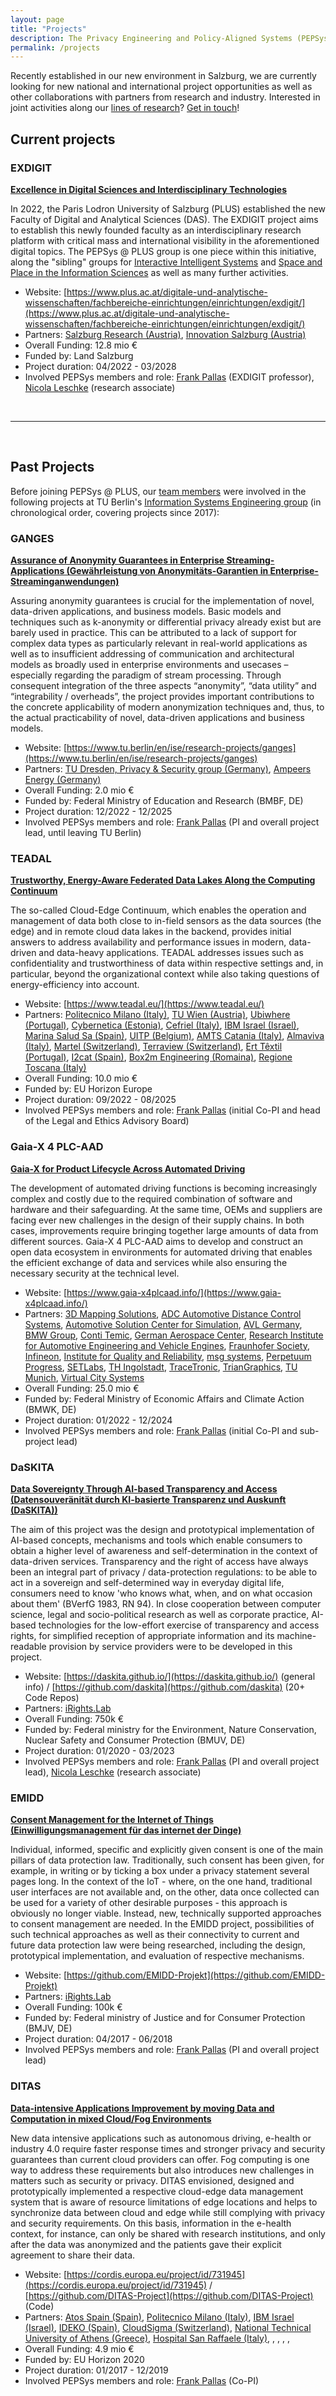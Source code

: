 ```yaml
---
layout: page
title: "Projects"
description: The Privacy Engineering and Policy-Aligned Systems (PEPSys) group at Paris Lodron University of Salzburg is doing interdisciplinary research that bridges the gap between real-world technical givens and legal and policy-related regulations.
permalink: /projects
---
```


Recently established in our new environment in Salzburg, we are currently looking for new national and international project opportunities as well as other collaborations with partners from research and industry. Interested in joint activities along our [lines of research](/research)? [Get in touch](mailto:frank.pallas@plus.ac.at)!

## Current projects

### EXDIGIT 

[**Excellence in Digital Sciences and Interdisciplinary Technologies**](https://www.plus.ac.at/digital-and-analytical-sciences/fachbereiche-einrichtungen/einrichtungen/exdigit/?lang=en)

In 2022, the Paris Lodron University of Salzburg (PLUS) established the new Faculty of Digital and Analytical Sciences (DAS). The EXDIGIT project aims to establish this newly founded faculty as an interdisciplinary research platform with critical mass and international visibility in the aforementioned digital topics. The PEPSys @ PLUS group is one piece within this initiative, along the "sibling" groups for [Interactive Intelligent Systems](https://christinebauer.eu/) and [Space and Place in the Information Sciences](https://www.space-and-place.net/) as well as many further activities.

* Website: [https://www.plus.ac.at/digitale-und-analytische-wissenschaften/fachbereiche-einrichtungen/einrichtungen/exdigit/](https://www.plus.ac.at/digitale-und-analytische-wissenschaften/fachbereiche-einrichtungen/einrichtungen/exdigit/)
* Partners: [Salzburg Research (Austria)](https://www.salzburgresearch.at/), [Innovation Salzburg (Austria)](https://www.innovation-salzburg.at/)
* Overall Funding: 12.8 mio €
* Funded by: Land Salzburg
* Project duration: 04/2022 - 03/2028
* Involved PEPSys members and role: [Frank Pallas](/team/fp) (EXDIGIT professor), [Nicola Leschke](/team/nl) (research associate)

</br>

---

</br>

## Past Projects

Before joining PEPSys @ PLUS, our [team members](/team) were involved in the following projects at TU Berlin's [Information Systems Engineering group](https://www.tu.berlin/ise) (in chronological order, covering projects since 2017):

### GANGES

[**Assurance of Anonymity Guarantees in Enterprise Streaming-Applications (Gewährleistung von Anonymitäts-Garantien in Enterprise-Streaminganwendungen)**](https://www.tu.berlin/en/ise/research-projects/ganges)

Assuring anonymity guarantees is crucial for the implementation of novel, data-driven applications, and business models. Basic models and techniques such as k-anonymity or differential privacy already exist but are barely used in practice. This can be attributed to a lack of support for complex data types as particularly relevant in real-world applications as well as to insufficient addressing of communication and architectural models as broadly used in enterprise environments and usecases – especially regarding the paradigm of stream processing. Through consequent integration of the three aspects “anonymity”, “data utility” and “integrability / overheads”, the project provides important contributions to the concrete applicability of modern anonymization techniques and, thus, to the actual practicability of novel, data-driven applications and business models.

* Website: [https://www.tu.berlin/en/ise/research-projects/ganges](https://www.tu.berlin/en/ise/research-projects/ganges)
* Partners: [TU Dresden, Privacy & Security group (Germany)](https://tu-dresden.de/ing/informatik/sya/ps), [Ampeers Energy (Germany)](https://www.ampeersenergy.de/)
* Overall Funding: 2.0 mio €
* Funded by: Federal Ministry of Education and Research (BMBF, DE)
* Project duration: 12/2022 - 12/2025
* Involved PEPSys members and role: [Frank Pallas](/team/fp) (PI and overall project lead, until leaving TU Berlin)

### TEADAL

[**Trustworthy, Energy-Aware Federated Data Lakes Along the Computing Continuum**](https://www.teadal.eu/)

The so-called Cloud-Edge Continuum, which enables the operation and management of data both close to in-field sensors as the data sources (the edge) and in remote cloud data lakes in the backend, provides initial answers to address availability and performance issues in modern, data-driven and data-heavy applications. TEADAL addresses issues such as confidentiality and trustworthiness of data within respective settings and, in particular, beyond the organizational context while also taking questions of energy-efficiency into account.

* Website: [https://www.teadal.eu/](https://www.teadal.eu/)
* Partners: [Politecnico Milano (Italy)](https://www.deib.polimi.it/eng/home-page), [TU Wien (Austria)](https://dsg.tuwien.ac.at/), [Ubiwhere (Portugal)](https://www.ubiwhere.com/), [Cybernetica (Estonia)](https://cyber.ee/), [Cefriel (Italy)](https://www.cefriel.com/), [IBM Israel (Israel)](https://www.ibm.com/), [Marina Salud Sa (Spain)](https://www.marinasalud.es/), [UITP (Belgium)](https://www.uitp.org/), [AMTS Catania (Italy)](https://www.amts.ct.it/), [Almaviva (Italy)](https://www.almaviva.it/it_IT/), [Martel (Switzerland)](https://www.martel-innovate.com/), [Terraview (Switzerland)](https://www.terraview.co/), [Ert Têxtil (Portugal)](https://www.ertgrupo.com/), [I2cat (Spain)](https://i2cat.net/), [Box2m Engineering (Romaina)](http://www.box2m.com/home), [Regione Toscana (Italy)](https://www.regione.toscana.it/)
* Overall Funding: 10.0 mio €
* Funded by: EU Horizon Europe
* Project duration: 09/2022 - 08/2025
* Involved PEPSys members and role: [Frank Pallas](/team/fp) (initial Co-PI and head of the Legal and Ethics Advisory Board)

### Gaia-X 4 PLC-AAD

[**Gaia-X for Product Lifecycle Across Automated Driving**](https://www.gaia-x4plcaad.info/)

The development of automated driving functions is becoming increasingly complex and costly due to the required combination of software and hardware and their safeguarding. At the same time, OEMs and suppliers are facing ever new challenges in the design of their supply chains. In both cases, improvements require bringing together large amounts of data from different sources. Gaia-X 4 PLC-AAD aims to develop and construct an open data ecosystem in environments for automated driving that enables the efficient exchange of data and services while also ensuring the necessary security at the technical level.

* Website: [https://www.gaia-x4plcaad.info/](https://www.gaia-x4plcaad.info/)
* Partners: [3D Mapping Solutions](https://www.3d-mapping.de/), [ADC Automotive Distance Control Systems](https://www.continental-automotive.com/en.html), [Automotive Solution Center for Simulation](https://www.asc-s.de), [AVL Germany](https://www.avl.com/en-at/locations/avl-deutschland-gmbh), [BMW Group](https://www.bmwgroup.com), [Conti Temic](https://www.continental-automotive.com/en/microsites/laboratories/germany/ql-ing-_-emc-lab.html), [German Aerospace Center](https://www.dlr.de), [Research Institute for Automotive Engineering and Vehicle Engines](https://www.fkfs.de/en/), [Fraunhofer Society](https://www.fraunhofer.de/), [Infineon](https://www.infineon.com), [Institute for Quality and Reliability](https://www.world-class-quality.com), [msg systems](https://www.msg.group), [Perpetuum Progress](https://perpetuum-progress.io/), [SETLabs](https://www.setlabs.de/), [TH Ingolstadt](https://www.thi.de/), [TraceTronic](https://www.tracetronic.de/), [TrianGraphics](https://triangraphics.de/), [TU Munich](https://www.tum.de/), [Virtual City Systems](https://vc.systems/)
* Overall Funding: 25.0 mio €
* Funded by: Federal Ministry of Economic Affairs and Climate Action (BMWK, DE)
* Project duration: 01/2022 - 12/2024
* Involved PEPSys members and role: [Frank Pallas](/team/fp) (initial Co-PI and sub-project lead)

### DaSKITA

[**Data Sovereignty Through AI-based Transparency and Access (Datensouveränität durch KI-basierte Transparenz und Auskunft (DaSKITA))**](https://daskita.github.io/)

The aim of this project was the design and prototypical implementation of AI-based concepts, mechanisms and tools which enable consumers to obtain a higher level of awareness and self-determination in the context of data-driven services. Transparency and the right of access have always been an integral part of privacy / data-protection regulations: to be able to act in a sovereign and self-determined way in everyday digital life, consumers need to know 'who knows what, when, and on what occasion about them' (BVerfG 1983, RN 94). In close cooperation between computer science, legal and socio-political research as well as corporate practice, AI-based technologies for the low-effort exercise of transparency and access rights, for simplified reception of appropriate information and its machine-readable provision by service providers were to be developed in this project. 

* Website: [https://daskita.github.io/](https://daskita.github.io/) (general info) / [https://github.com/daskita](https://github.com/daskita) (20+ Code Repos)
* Partners: [iRights.Lab](https://www.irights-lab.de/)
* Overall Funding: 750k €
* Funded by: Federal ministry for the Environment, Nature Conservation, Nuclear Safety and Consumer Protection (BMUV, DE)
* Project duration: 01/2020 - 03/2023
* Involved PEPSys members and role: [Frank Pallas](/team/fp) (PI and overall project lead), [Nicola Leschke](/team/nl) (research associate)


### EMIDD

[**Consent Management for the Internet of Things (Einwilligungsmanagement für das internet der Dinge)**](https://github.com/EMIDD-Projekt)

Individual, informed, specific and explicitly given consent is one of the main pillars of data protection law. Traditionally, such consent has been given, for example, in writing or by ticking a box under a privacy statement several pages long. In the context of the IoT - where, on the one hand, traditional user interfaces are not available and, on the other, data once collected can be used for a variety of other desirable purposes - this approach is obviously no longer viable. Instead, new, technically supported approaches to consent management are needed. In the EMIDD project, possibilities of such technical approaches as well as their connectivity to current and future data protection law were being researched, including the design, prototypical implementation, and evaluation of respective mechanisms.

* Website: [https://github.com/EMIDD-Projekt](https://github.com/EMIDD-Projekt)
* Partners: [iRights.Lab](https://www.irights-lab.de/)
* Overall Funding: 100k €
* Funded by: Federal ministry of Justice and for Consumer Protection (BMJV, DE)
* Project duration: 04/2017 - 06/2018
* Involved PEPSys members and role: [Frank Pallas](/team/fp) (PI and overall project lead)

### DITAS

[**Data-intensive Applications Improvement by moving Data and Computation in mixed Cloud/Fog Environments**](https://cordis.europa.eu/project/id/731945)

New data intensive applications such as autonomous driving, e-health or industry 4.0 require faster response times and stronger privacy and security guarantees than current cloud providers can offer. Fog computing is one way to address these requirements but also introduces new challenges in matters such as security or privacy. DITAS envisioned, designed and prototypically implemented a respective cloud-edge data management system that is aware of resource limitations of edge locations and helps to synchronize data between cloud and edge while still complying with privacy and security requirements. On this basis, information in the e-health context, for instance, can only be shared with research institutions, and only after the data was anonymized and the patients gave their explicit agreement to share their data.

* Website: [https://cordis.europa.eu/project/id/731945](https://cordis.europa.eu/project/id/731945) / [https://github.com/DITAS-Project](https://github.com/DITAS-Project) (Code)
* Partners: [Atos Spain (Spain)](https://atos.net/es/spain), [Politecnico Milano (Italy)](https://www.deib.polimi.it/eng/home-page), [IBM Israel (Israel)](https://www.ibm.com/), [IDEKO (Spain)](https://www.ideko.es), [CloudSigma (Switzerland)](https://www.cloudsigma.com/), [National Technical University of Athens (Greece)](https://www.iccs.gr/), [Hospital San Raffaele (Italy)](https://www.hsr.it/), [](), [](), [](), [](), 
* Overall Funding: 4.9 mio €
* Funded by: EU Horizon 2020
* Project duration: 01/2017 - 12/2019
* Involved PEPSys members and role: [Frank Pallas](/team/fp) (Co-PI)

<!---
### 

[**xx**]()

abc

* Website: []()
* Partners:
* Overall Funding:
* Funded by: 
* Project duration: 
* Involved PEPSys members and role: [Frank Pallas](/team/fp)

--->


